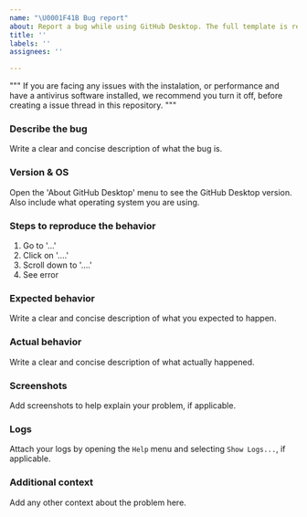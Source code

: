 ```yaml
---
name: "\U0001F41B Bug report"
about: Report a bug while using GitHub Desktop. The full template is required.
title: ''
labels: ''
assignees: ''

---
```


""" 
If you are facing any issues with the instalation, or performance and have a antivirus software installed, we recommend you turn it off, before creating a issue thread in this repository. 
"""


### Describe the bug
Write a clear and concise description of what the bug is.

### Version & OS

Open the 'About GitHub Desktop' menu to see the GitHub Desktop version. Also include what operating system you are using.

### Steps to reproduce the behavior

1. Go to '...'
2. Click on '....'
3. Scroll down to '....'
4. See error

### Expected behavior

Write a clear and concise description of what you expected to happen.

### Actual behavior

Write a clear and concise description of what actually happened.

### Screenshots

Add screenshots to help explain your problem, if applicable.

### Logs

Attach your logs by opening the `Help` menu and selecting `Show Logs...`, if applicable.

### Additional context

Add any other context about the problem here.
